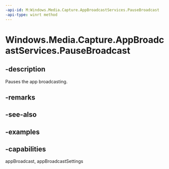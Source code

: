 ```yaml
---
-api-id: M:Windows.Media.Capture.AppBroadcastServices.PauseBroadcast
-api-type: winrt method
---
```


<!-- Method syntax.
public void AppBroadcastServices.PauseBroadcast()
-->

# Windows.Media.Capture.AppBroadcastServices.PauseBroadcast


## -description

Pauses the app broadcasting.

## -remarks

## -see-also

## -examples

## -capabilities

appBroadcast, appBroadcastSettings

